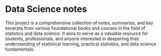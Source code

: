 # Data Science notes

This project is a comprehensive collection of notes, summaries, and key excerpts from various foundational books and courses in the field of statistics and data science. It aims to serve as a valuable resource for students, professionals, and anyone interested in deepening their understanding of statistical learning, practical statistics, and data science fundamentals.

